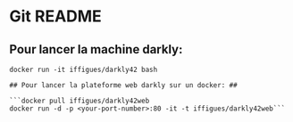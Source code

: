 # Git README

## Pour lancer la machine darkly: ## 

```docker pull iffigues/darkly42
docker run -it iffigues/darkly42 bash

## Pour lancer la plateforme web darkly sur un docker: ## 

```docker pull iffigues/darkly42web
docker run -d -p <your-port-number>:80 -it -t iffigues/darkly42web```


